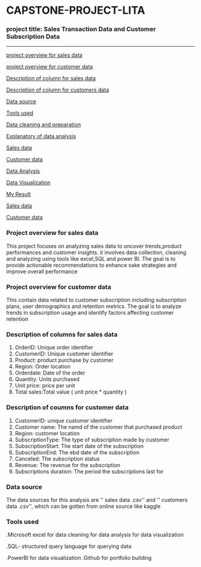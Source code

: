 # CAPSTONE-PROJECT-LITA

### project title: Sales Transaction Data and Customer Subscription Data
---
[project overview for sales data](#project-overview-for-sales-data)

[project overview for customer data](#project-overview-for-customer-data)

[Description of column for sales data](#Description-of-column-for-sales-data)

[Description of column for customers data](#Description-of-column-for-customers-data)

[Data source](#Data-source)

[Tools used](#Tools-used)

[Data cleaning and preparation](#Data-cleaning-and-preparation)

[Explanatory of data analysis](#Explabatory-of-data-analysis)

[Sales data](#Sales-data)

[Customer data](#Customer-data)

[Data Analysis](#Data-Analysis)

[Data Visualization](#Data-Visualization)

[My Result](#My-result)

[Sales data](#Sales-data)

[Customer data](#Customer-data)

### Project overview for sales data
This project focuses on analyzing sales data to uncover trends,product performances and customer insights. it involves data collection, cleaning and analyzing using tools like excel,SQL and power BI. The goal is to provide actionable recommendations to enhance sake strategies and improve overall performance 

### Project overview for customer data
This contain data related to customer subscription including subscription plans, user demographics and retention metrics. The goal is to analyze trends in subscription usage and identify factors affecting customer retention 

### Description of columns for sales data
 1. OrderID: Unique order identifier
 2. CustomerID: Unique customer identifier 
 3. Product: product purchase by customer 
 4. Region: Order location
 5. Orderdate: Date of the order
 6. Quantity: Units purchased 
 7. Unit price: price per unit
 8. Total sales:Total value ( unit price * quantity )

### Description of coumns for customer data
 1. CustomerID: unique customer identifier
 2. Customer name: The namd of the customer that purchased product 
 3. Region: customer location 
 4. SubscriptionType: The type of subscription made by customer 
 5. SubscriptionStart: The start date of the subscription 
 6. SubscriptionEnd: The ebd date of the subscription 
 7. Canceled: The subscription status
 8. Revenue: The revenue for the subscription 
 9. Subscriptions duration: The period the subscriptions last for

### Data source
The data sources for this analysis are '' sales data .csv'' and '' customers data .csv'', which can be gotten from online source like kaggle

### Tools used 
.Microsoft excel
for data cleaning 
for data analysis 
for data visualization 

.SQL- structured query language 
for querying data

.PowerBI 
for data visualization 
.Github 
for portfolio building 
